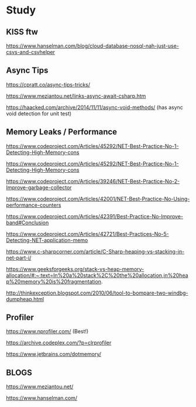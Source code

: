# Study

## KISS ftw

https://www.hanselman.com/blog/cloud-database-nosql-nah-just-use-csvs-and-csvhelper

## Async Tips
https://cpratt.co/async-tips-tricks/

https://www.meziantou.net/links-async-await-csharp.htm

https://haacked.com/archive/2014/11/11/async-void-methods/ (has async void detection for unit test)


## Memory Leaks / Performance

https://www.codeproject.com/Articles/45292/NET-Best-Practice-No-1-Detecting-High-Memory-cons

https://www.codeproject.com/Articles/45292/NET-Best-Practice-No-1-Detecting-High-Memory-cons

https://www.codeproject.com/Articles/39246/NET-Best-Practice-No-2-Improve-garbage-collector

https://www.codeproject.com/Articles/42001/NET-Best-Practice-No-Using-performance-counters

https://www.codeproject.com/Articles/42391/Best-Practice-No-Improve-band#Conclusion

https://www.codeproject.com/Articles/42721/Best-Practices-No-5-Detecting-NET-application-memo

https://www.c-sharpcorner.com/article/C-Sharp-heaping-vs-stacking-in-net-part-i/

https://www.geeksforgeeks.org/stack-vs-heap-memory-allocation/#:~:text=In%20a%20stack%2C%20the%20allocation,in%20heap%20memory%20is%20fragmentation.

http://thinkexception.blogspot.com/2010/06/tool-to-bompare-two-windbg-dumpheap.html

## Profiler

https://www.nprofiler.com/ (Best!)

https://archive.codeplex.com/?p=clrprofiler

https://www.jetbrains.com/dotmemory/

## BLOGS

https://www.meziantou.net/

https://www.hanselman.com/
